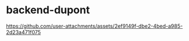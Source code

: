 
# backend-dupont


https://github.com/user-attachments/assets/2ef9149f-dbe2-4bed-a985-2d23a471f075




